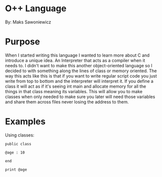 # O++ Language
By: Maks Sawoniewicz

# Purpose

When I started writing this language I wanted to learn more about C and introduce a unique idea. An Interpreter that acts as a compiler when it needs to. I didn't want to make this another object-oriented language so I decided to with something along the lines of class or memory oriented. The way this acts like this is that if you want to write regular script code you just write from top to bottom and the interpreter will interpret it. If you define a class it will act as if it's seeing int main and allocate memory for all the things in that class meaning its variables. This will allow you to make classes when only needed to make sure you later will need those variables and share them across files never losing the address to them.

# Examples

Using classes:
```
public class 

@age : 10

end

print @age
```
